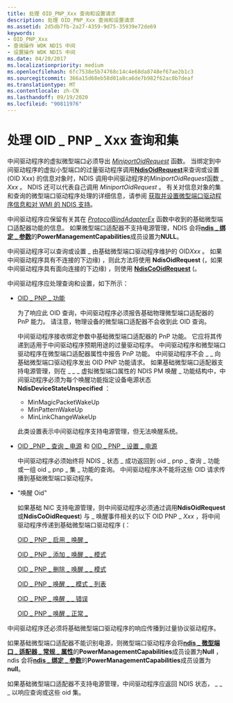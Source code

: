 ```yaml
---
title: 处理 OID_PNP_Xxx 查询和设置请求
description: 处理 OID_PNP_Xxx 查询和设置请求
ms.assetid: 2d5db7fb-2a27-4359-9d75-35939e72de69
keywords:
- OID_PNP_Xxx
- 查询操作 WDK NDIS 中间
- 设置操作 WDK NDIS 中间
ms.date: 04/20/2017
ms.localizationpriority: medium
ms.openlocfilehash: 6fc7538e5b74768c14c4e68da8748ef67ae2b1c3
ms.sourcegitcommit: 366a15d68eb58d01a8ca6de7b982f62ac8b7deaf
ms.translationtype: MT
ms.contentlocale: zh-CN
ms.lasthandoff: 09/19/2020
ms.locfileid: "90811976"
---
```

# <a name="handling-oid_pnp_xxx-queries-and-sets"></a>处理 OID \_ PNP \_ Xxx 查询和集





中间驱动程序的虚拟微型端口必须导出 [*MiniportOidRequest*](/windows-hardware/drivers/ddi/ndis/nc-ndis-miniport_oid_request) 函数。 当绑定到中间驱动程序的虚拟小型端口的过量驱动程序调用[**NdisOidRequest**](/windows-hardware/drivers/ddi/ndis/nf-ndis-ndisoidrequest)来查询或设置 (OID Xxx) 的信息对象时，NDIS 调用中间驱动程序的*MiniportOidRequest*函数 \_ *Xxx* 。 NDIS 还可以代表自己调用 *MiniportOidRequest* 。 有关对信息对象的集和查询的微型端口驱动程序处理的详细信息，请参阅 [获取并设置微型端口驱动程序信息和对 WMI 的 NDIS 支持](ndis-management-information-and-oids.md)。

中间驱动程序应保留有关其在 [*ProtocolBindAdapterEx*](/windows-hardware/drivers/ddi/ndis/nc-ndis-protocol_bind_adapter_ex) 函数中收到的基础微型端口适配器功能的信息。 如果微型端口适配器不支持电源管理，NDIS 会将[**ndis \_ 绑定 \_ 参数**](/windows-hardware/drivers/ddi/ndis/ns-ndis-_ndis_bind_parameters)的**PowerManagementCapabilities**成员设置为**NULL**。

中间驱动程序可以查询或设置 \_ 由基础微型端口驱动程序维护的 OID*Xxx* 。 如果中间驱动程序具有不连接的下边缘) ，则此方法将使用 **NdisOidRequest** (，如果中间驱动程序具有面向连接的下边缘) ，则使用 [**NdisCoOidRequest**](/windows-hardware/drivers/ddi/ndis/nf-ndis-ndiscooidrequest) (。

中间驱动程序应处理查询和设置，如下所示：

-   [OID \_ PNP \_ 功能](./oid-pnp-capabilities.md)

    为了响应此 OID 查询，中间驱动程序必须报告基础物理微型端口适配器的 PnP 能力。 请注意，物理设备的微型端口适配器不会收到此 OID 查询。

    中间驱动程序接收绑定参数中基础微型端口适配器的 PnP 功能。 它应将其传递到适用于中间驱动程序预期用途的过量驱动程序。 中间驱动程序和微型端口驱动程序在微型端口适配器属性中报告 PnP 功能。 中间驱动程序不会 \_ \_ 向基础微型端口驱动程序发出 OID PNP 功能请求。 如果基础微型端口适配器支持电源管理，则在 \_ \_ \_ 虚拟微型端口属性的 NDIS PM 唤醒 \_ 功能结构中，中间驱动程序必须为每个唤醒功能指定设备电源状态 **NdisDeviceStateUnspecified** ：

    -   MinMagicPacketWakeUp
    -   MinPatternWakeUp
    -   MinLinkChangeWakeUp

    此类设置表示中间驱动程序支持电源管理，但无法唤醒系统。

-   [OID \_PNP \_ 查询 \_ 电源](./oid-pnp-query-power.md) 和 [OID \_ PNP \_ 设置 \_ 电源](./oid-pnp-set-power.md)

    中间驱动程序必须始终将 NDIS \_ 状态 \_ 成功返回到 oid \_ pnp \_ 查询 \_ 功能或一组 oid \_ pnp \_ 集 \_ 功能的查询。 中间驱动程序决不能将这些 OID 请求传播到基础微型端口驱动程序。

-   "唤醒 Oid"

    如果基础 NIC 支持电源管理，则中间驱动程序必须通过调用**NdisOidRequest**或**NdisCoOidRequest**) 与 \_ 唤醒事件相关的以下 OID PNP \_ *Xxx* ，将中间驱动程序传递到基础微型端口驱动程序 (：

    [OID \_ PNP \_ 启用 \_ 唤醒 \_](./oid-pnp-enable-wake-up.md)

    [OID \_ PNP \_ 添加 \_ 唤醒 \_ \_ 模式](./oid-pnp-add-wake-up-pattern.md)

    [OID \_ PNP \_ 删除 \_ 唤醒 \_ \_ 模式](./oid-pnp-remove-wake-up-pattern.md)

    [OID \_ PNP \_ 唤醒 \_ \_ 模式 \_ 列表](./oid-pnp-wake-up-pattern-list.md)

    [OID \_ PNP \_ 唤醒 \_ \_ 错误](./oid-pnp-wake-up-error.md)

    [OID \_ PNP \_ 唤醒 \_ 正常 \_](./oid-pnp-wake-up-ok.md)

中间驱动程序还必须将基础微型端口驱动程序的响应传播到过量协议驱动程序。

如果基础微型端口适配器不能识别电源，则微型端口驱动程序会将[**ndis \_ 微型端口 \_ 适配器 \_ 常规 \_ 属性**](/windows-hardware/drivers/ddi/ndis/ns-ndis-_ndis_miniport_adapter_general_attributes)的**PowerManagementCapabilities**成员设置为**Null** ，ndis 会将[**ndis \_ 绑定 \_ 参数**](/windows-hardware/drivers/ddi/ndis/ns-ndis-_ndis_bind_parameters)的**PowerManagementCapabilities**成员设置为**null**。

如果基础微型端口适配器不支持电源管理，中间驱动程序应返回 NDIS 状态， \_ \_ \_ 以响应查询或这些 oid 集。

 

